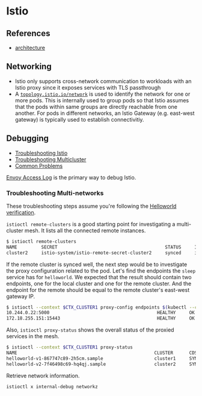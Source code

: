 # Istio

## References

- [architecture](https://istio.io/latest/docs/ops/deployment/architecture/)

## Networking

- Istio only supports cross-network communication to workloads with an Istio proxy since it exposes services with TLS passthrough
- A [`topology.istio.io/network`](https://istio.io/latest/docs/reference/config/labels/#TopologyNetwork) is used to identify the network for one or more pods. This is internally used to group pods so that Istio assumes that the pods within same groups are directly reachable from one another. For pods in different networks, an Istio Gateway (e.g. east-west gateway) is typically used to establish connectivitiy.

## Debugging

- [Troubleshooting Istio](https://github.com/istio/istio/wiki/Troubleshooting-Istio)
- [Troubleshooting Multicluster](https://istio.io/latest/docs/ops/diagnostic-tools/multicluster/)
- [Common Problems](https://istio.io/latest/docs/ops/common-problems/network-issues/)

[Envoy Access Log](https://istio.io/latest/docs/tasks/observability/telemetry/) is the primary way to debug Istio.

### Troubleshooting Multi-networks

These troubleshooting steps assume you're following the [Helloworld verification](https://istio.io/latest/docs/setup/install/multicluster/verify/).

`istioctl remote-clusters` is a good starting point for investigating a multi-cluster mesh. It lists all the connected remote instances.

```bash
$ istioctl remote-clusters
NAME         SECRET                                        STATUS     ISTIOD
cluster2     istio-system/istio-remote-secret-cluster2     synced     istiod-9b89dcc88-j8kqt
```

If the remote cluster is synced well, the next step would be to investigate the proxy configuration related to the pod. Let's find the endpoints the `sleep` service has for `helloworld`. We expected that the result should contain two endpoints, one for the local cluster and one for the remote cluster. And the endpoint for the remote should be equal to the remote cluster's east-west gateway IP.

```bash
$ istioctl --context $CTX_CLUSTER1 proxy-config endpoints $(kubectl --context $CTX_CLUSTER1 get po -l app=sleep -n sample -o jsonpath='{.items[*].metadata.name}') -n sample | grep helloworld
10.244.0.22:5000                                        HEALTHY     OK                outbound|5000||helloworld.sample.svc.cluster.local
172.18.255.151:15443                                    HEALTHY     OK                outbound|5000||helloworld.sample.svc.cluster.local
```

Also, `istioctl proxy-status` shows the overall status of the proxied services in the mesh.

```bash
$ istioctl --context $CTX_CLUSTER1 proxy-status
NAME                                                   CLUSTER      CDS        LDS        EDS        RDS          ECDS         ISTIOD                     VERSION
helloworld-v1-867747c89-2h5cm.sample                   cluster1     SYNCED     SYNCED     SYNCED     SYNCED       NOT SENT     istiod-9b89dcc88-nxxws     1.20.2
helloworld-v2-7f46498c69-hq4qj.sample                  cluster2     SYNCED     SYNCED     SYNCED     SYNCED       NOT SENT     istiod-9b89dcc88-nxxws     1.20.2
```

Retrieve network information.

```bash
istioctl x internal-debug networkz
```
